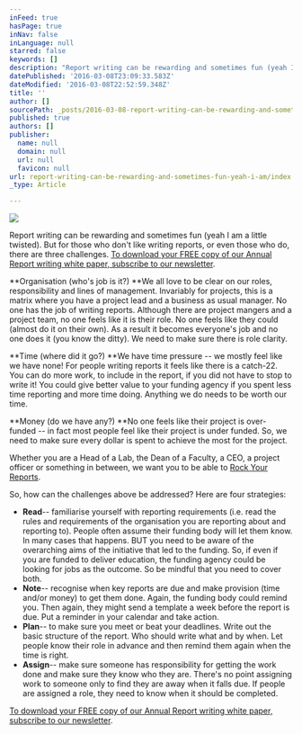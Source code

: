 ```yaml
---
inFeed: true
hasPage: true
inNav: false
inLanguage: null
starred: false
keywords: []
description: "Report writing can be rewarding and sometimes fun (yeah I am a little twisted). But for those who don't like writing reports, or even those who do, there are three challenges.\_To download your FREE copy of our Annual Report writing white paper, subscribe to our newsletter."
datePublished: '2016-03-08T23:09:33.583Z'
dateModified: '2016-03-08T22:52:59.348Z'
title: ''
author: []
sourcePath: _posts/2016-03-08-report-writing-can-be-rewarding-and-sometimes-fun-yeah-i-am.md
published: true
authors: []
publisher:
  name: null
  domain: null
  url: null
  favicon: null
url: report-writing-can-be-rewarding-and-sometimes-fun-yeah-i-am/index.html
_type: Article

---
```

![](https://the-grid-user-content.s3-us-west-2.amazonaws.com/42e20a3d-1418-4938-b967-eb4170935927.jpg)

Report writing can be rewarding and sometimes fun (yeah I am a little twisted). But for those who don't like writing reports, or even those who do, there are three challenges. [To download your FREE copy of our Annual Report writing white paper, subscribe to our newsletter][0].

**Organisation (who's job is it?) **We all love to be clear on our roles, responsibility and lines of management. Invariably for projects, this is a matrix where you have a project lead and a business as usual manager. No one has the job of writing reports. Although there are project mangers and a project team, no one feels like it is their role. No one feels like they could (almost do it on their own). As a result it becomes everyone's job and no one does it (you know the ditty). We need to make sure there is role clarity.

**Time (where did it go?) **We have time pressure -- we mostly feel like we have none! For people writing reports it feels like there is a catch-22\. You can do more work, to include in the report, if you did not have to stop to write it! You could give better value to your funding agency if you spent less time reporting and more time doing. Anything we do needs to be worth our time.

**Money (do we have any?) **No one feels like their project is over-funded -- in fact most people feel like their project is under funded. So, we need to make sure every dollar is spent to achieve the most for the project.

Whether you are a Head of a Lab, the Dean of a Faculty, a CEO, a project officer or something in between, we want you to be able to [Rock Your Reports][1].

So, how can the challenges above be addressed? Here are four strategies:

* **Read**-- familiarise yourself with reporting requirements (i.e. read the rules and requirements of the organisation you are reporting about and reporting to). People often assume their funding body will let them know. In many cases that happens. BUT you need to be aware of the overarching aims of the initiative that led to the funding. So, if even if you are funded to deliver education, the funding agency could be looking for jobs as the outcome. So be mindful that you need to cover both.
* **Note**-- recognise when key reports are due and make provision (time and/or money) to get them done. Again, the funding body could remind you. Then again, they might send a template a week before the report is due. Put a reminder in your calendar and take action.
* **Plan**-- to make sure you meet or beat your deadlines. Write out the basic structure of the report. Who should write what and by when. Let people know their role in advance and then remind them again when the time is right.
* **Assign**-- make sure someone has responsibility for getting the work done and make sure they know who they are. There's no point assigning work to someone only to find they are away when it falls due. If people are assigned a role, they need to know when it should be completed.

[To download your FREE copy of our Annual Report writing white paper, subscribe to our newsletter][0].

[0]: http://vbic.us7.list-manage.com/subscribe?u=2cc4239758d763b87b7070e86&id=5606321d11
[1]: http://www.ravencg.com.au/index.php/blog/76-rock-your-reports